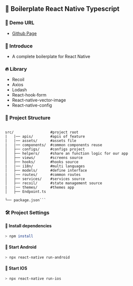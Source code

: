 ## 🦄 Boilerplate React Native Typescript

### 🚀 Demo URL
- [Github Page](https://github.com/DEVfancybear/boilerplate-react-native)

### 🎈 Introduce
- A complete boilerplate for React Native

### 🔥 Library
- Recoil
- Axios
- Lodash
- React-hook-form
- React-native-vector-image
- React-native-config
### 🐶 Project Structure

````

src/                 #project root
|   |── apis/        #apis of feature
|   |── assets/      #assets file
|   |── components/  #common components reuse
│   ├── configs/     #configs project
│   ├── helpers/     #share an function logic for our app
│   ├── views/       #screens source
│   ├── hooks/       #hooks source
|   |── i18n/        #multi languages
│   ├── models/      #define interface
|   |── routes/      #common routes
│   ├── services/    #services source
│   ├── recoil/      #state management source
|   |── themes/      #themes app
│   ├── Endpoint.ts

└── package.json```
````


### 🛠 Project Settings

#### 📢 Install dependencies

```bash
> npm install
```

#### 📢 Start Android

```bash
> npx react-native run-android
```


#### 📢 Start IOS

```bash
> npx react-native run-ios
```